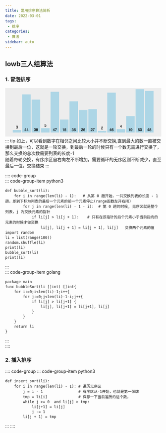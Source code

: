 ```yaml
---
title: 常用排序算法简析
date: 2022-03-01
tags:
 - 排序
categories: 
 - 算法
sidebar: auto
---
```


## lowb三人组算法

### 1.  冒泡排序
![动图演示](../../../.vuepress/public/bubbleSort.gif)
::: tip
如上，可以看到数字在相邻之间比较大小并不断交换,直到最大的数一直被交换到最后一位，这就是一轮交换，到最后一轮的时候只有一个数无需进行交换了，那么交换的总次数需要列表的长度-1  
随着毎轮交换，有序序区自右向左不断增加，需要循环的无序区则不断减少，直至最后一位，交换结束
:::

:::: code-group  
::: code-group-item python3  
```python3
def bubble_sort(li):
    for i in range(len(li) - 1):   # 从第 0 趟开始，一共交换列表的长度 - 1趟，即到下标为列表的最后一个元素的前一个元素停止(range函数左开右闭)
        for j in range(len(li) - 1 - i):  # 第 0 趟的时候, 无序区就是整个列表，j 为交换元素的指针
            if li[j] > li[j + 1]:    # 只有在该指针的后个元素小于当前指向的元素的时候才做交换
                li[j], li[j + 1] = li[j + 1], li[j]   交换两个元素的值
import random 
li = list(range(100))
random.shuffle(li)
print(li)
bubble_sort(li)
print(li)
```
:::  
::: code-group-item golang  
```golang
package main
func bubbleSort(li []int) []int{
    for i:=0;i<len(li)-1;i++{
        for j:=0;j<len(li)-1-i;j++{
            if li[j] > li[j+1] {
                li[j], li[j+1] = li[j+1], li[j]
            }
        }
    }
    return li
}
```
:::  
::::  

### 2. 插入排序

:::: code-group
::: code-group-item python3
```python3
def insert_sort(li):
    for i in range(len(li) - 1): # 遍历无序区
        j = i - 1                # 有序区从-1开始，也就是第一张牌
        tmp = li[i]              # 保存一下当前遍历的这个数，
        while j >= 0  and li[j] > tmp:
            li[j+1] = li[j]
            j -= 1
        li[j + 1] = tmp
```
:::
::::


